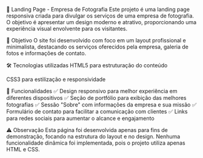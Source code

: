 📸 Landing Page - Empresa de Fotografia
Este projeto é uma landing page responsiva criada para divulgar os serviços de uma empresa de fotografia. O objetivo é apresentar um design moderno e atrativo, proporcionando uma experiência visual envolvente para os visitantes.

🎯 Objetivo
O site foi desenvolvido com foco em um layout profissional e minimalista, destacando os serviços oferecidos pela empresa, galeria de fotos e informações de contato.

🛠 Tecnologias utilizadas
HTML5 para estruturação do conteúdo

CSS3 para estilização e responsividade

🚀 Funcionalidades
✅ Design responsivo para melhor experiência em diferentes dispositivos
✅ Seção de portfólio para exibição das melhores fotografias
✅ Sessão "Sobre" com informações da empresa e sua missão
✅ Formulário de contato para facilitar a comunicação com clientes
✅ Links para redes sociais para aumentar o alcance e engajamento

⚠️ Observação
Esta página foi desenvolvida apenas para fins de demonstração, focando na estrutura do layout e no design. Nenhuma funcionalidade dinâmica foi implementada, pois o projeto utiliza apenas HTML e CSS.
